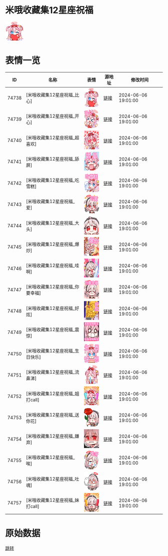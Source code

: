 # 米哦收藏集12星座祝福

<img src="./cover.png" height="60" alt="cover" />

# 表情一览

|ID|名称|表情|源地址|修改时间|
|----|----|----|----|----|
|74738|[米哦收藏集12星座祝福_比心]|<img src="./pic/074738_%5B米哦收藏集12星座祝福_比心%5D.png" height="60" alt="比心"/>|[链接](https://i0.hdslb.com/bfs/garb/4469a1ddf6a815314a8628a5f5bc80e3e7251e17.png)|2024-06-06 19:01:00|
|74739|[米哦收藏集12星座祝福_开心]|<img src="./pic/074739_%5B米哦收藏集12星座祝福_开心%5D.png" height="60" alt="开心"/>|[链接](https://i0.hdslb.com/bfs/garb/2e2289a23ad33aa76056c8cc780fb1ee5971b22b.png)|2024-06-06 19:01:00|
|74740|[米哦收藏集12星座祝福_超喜欢]|<img src="./pic/074740_%5B米哦收藏集12星座祝福_超喜欢%5D.png" height="60" alt="超喜欢"/>|[链接](https://i0.hdslb.com/bfs/garb/882857321b567cd55f2790ce52c239011da6aae0.png)|2024-06-06 19:01:00|
|74741|[米哦收藏集12星座祝福_舔屏]|<img src="./pic/074741_%5B米哦收藏集12星座祝福_舔屏%5D.png" height="60" alt="舔屏"/>|[链接](https://i0.hdslb.com/bfs/garb/0c4dedf1850e8aaff498c38bef8439facc22240f.png)|2024-06-06 19:01:00|
|74742|[米哦收藏集12星座祝福_吃雪糕]|<img src="./pic/074742_%5B米哦收藏集12星座祝福_吃雪糕%5D.png" height="60" alt="吃雪糕"/>|[链接](https://i0.hdslb.com/bfs/garb/50d0427664208d6cb0b79496ff15cd2d4cb15c5e.png)|2024-06-06 19:01:00|
|74743|[米哦收藏集12星座祝福_爱]|<img src="./pic/074743_%5B米哦收藏集12星座祝福_爱%5D.png" height="60" alt="爱"/>|[链接](https://i0.hdslb.com/bfs/garb/8a26aba0f664c77e0f6a57d02a510efe0cf9ea63.png)|2024-06-06 19:01:00|
|74744|[米哦收藏集12星座祝福_大头]|<img src="./pic/074744_%5B米哦收藏集12星座祝福_大头%5D.png" height="60" alt="大头"/>|[链接](https://i0.hdslb.com/bfs/garb/2e8d1ceef95fd154473adef9eca55a9b053d9ccc.png)|2024-06-06 19:01:00|
|74745|[米哦收藏集12星座祝福_爆炒]|<img src="./pic/074745_%5B米哦收藏集12星座祝福_爆炒%5D.png" height="60" alt="爆炒"/>|[链接](https://i0.hdslb.com/bfs/garb/04aeb4179e1e1edd3271b468c6ac4e2588fe50a7.png)|2024-06-06 19:01:00|
|74746|[米哦收藏集12星座祝福_哇啊]|<img src="./pic/074746_%5B米哦收藏集12星座祝福_哇啊%5D.png" height="60" alt="哇啊"/>|[链接](https://i0.hdslb.com/bfs/garb/8804bbf38ff3fc1e7c23c4f7cf7c8f03b19c1b1d.png)|2024-06-06 19:01:00|
|74747|[米哦收藏集12星座祝福_你要幸福]|<img src="./pic/074747_%5B米哦收藏集12星座祝福_你要幸福%5D.png" height="60" alt="你要幸福"/>|[链接](https://i0.hdslb.com/bfs/garb/dac6b85908e4dec2965f43087458e6491d37c25a.png)|2024-06-06 19:01:00|
|74748|[米哦收藏集12星座祝福_好炫]|<img src="./pic/074748_%5B米哦收藏集12星座祝福_好炫%5D.png" height="60" alt="好炫"/>|[链接](https://i0.hdslb.com/bfs/garb/906fcc81ab0665686768111342daebedf36f205f.png)|2024-06-06 19:01:00|
|74749|[米哦收藏集12星座祝福_震惊]|<img src="./pic/074749_%5B米哦收藏集12星座祝福_震惊%5D.png" height="60" alt="震惊"/>|[链接](https://i0.hdslb.com/bfs/garb/bf75d1aa6540f735d81b965907f5e51abe83987b.png)|2024-06-06 19:01:00|
|74750|[米哦收藏集12星座祝福_生日快乐]|<img src="./pic/074750_%5B米哦收藏集12星座祝福_生日快乐%5D.png" height="60" alt="生日快乐"/>|[链接](https://i0.hdslb.com/bfs/garb/5f5dd57e8b7efc9a0fb70912125ba935d53f1046.png)|2024-06-06 19:01:00|
|74751|[米哦收藏集12星座祝福_流鼻涕]|<img src="./pic/074751_%5B米哦收藏集12星座祝福_流鼻涕%5D.png" height="60" alt="流鼻涕"/>|[链接](https://i0.hdslb.com/bfs/garb/bccc166be8c8853b7c9fab85200456040f3faede.png)|2024-06-06 19:01:00|
|74752|[米哦收藏集12星座祝福_姐打call]|<img src="./pic/074752_%5B米哦收藏集12星座祝福_姐打call%5D.png" height="60" alt="姐打call"/>|[链接](https://i0.hdslb.com/bfs/garb/fefaa8426de48b408cdfa6b8113b80c7561c7a8b.png)|2024-06-06 19:01:00|
|74753|[米哦收藏集12星座祝福_送你花]|<img src="./pic/074753_%5B米哦收藏集12星座祝福_送你花%5D.png" height="60" alt="送你花"/>|[链接](https://i0.hdslb.com/bfs/garb/3fd50d8b522b9b2f8ec479f43b483dc835b4100e.png)|2024-06-06 19:01:00|
|74754|[米哦收藏集12星座祝福_嫌弃]|<img src="./pic/074754_%5B米哦收藏集12星座祝福_嫌弃%5D.png" height="60" alt="嫌弃"/>|[链接](https://i0.hdslb.com/bfs/garb/ddc9d20d04aae22786b1f2dc518d30faa4aea0ff.png)|2024-06-06 19:01:00|
|74755|[米哦收藏集12星座祝福_唉]|<img src="./pic/074755_%5B米哦收藏集12星座祝福_唉%5D.png" height="60" alt="唉"/>|[链接](https://i0.hdslb.com/bfs/garb/28a4e66dca3fd6cb0ff71ff1bc6dbf391879b0bd.png)|2024-06-06 19:01:00|
|74756|[米哦收藏集12星座祝福_吐魂]|<img src="./pic/074756_%5B米哦收藏集12星座祝福_吐魂%5D.png" height="60" alt="吐魂"/>|[链接](https://i0.hdslb.com/bfs/garb/91a2578bdde30c1297886e91fe50d30b65b699a4.png)|2024-06-06 19:01:00|
|74757|[米哦收藏集12星座祝福_妹打call]|<img src="./pic/074757_%5B米哦收藏集12星座祝福_妹打call%5D.png" height="60" alt="妹打call"/>|[链接](https://i0.hdslb.com/bfs/garb/521c53b1daef7eebf89d7b959e46c6d0b81adb4c.png)|2024-06-06 19:01:00|

# 原始数据

[跳转](./raw.json)

